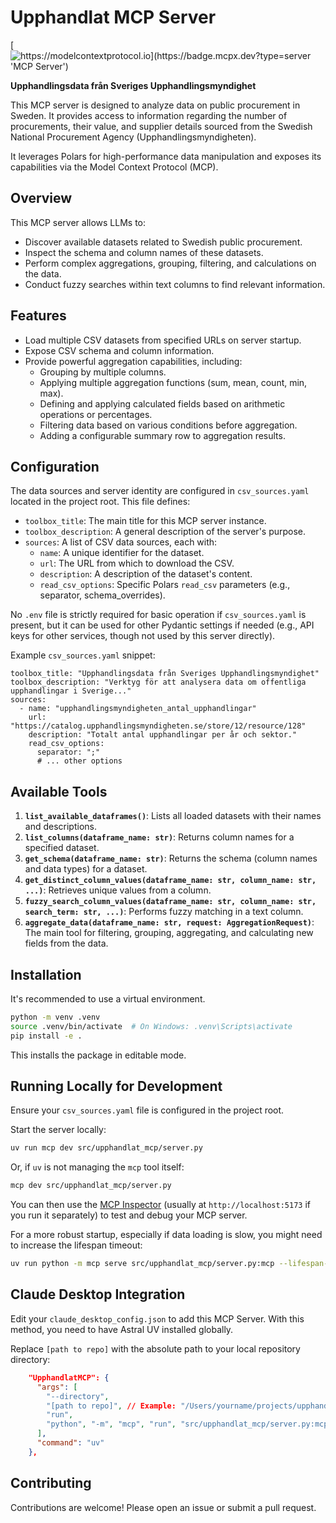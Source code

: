 # Upphandlat MCP Server

[![https://modelcontextprotocol.io](https://badge.mcpx.dev?type=server 'MCP Server')](https://modelcontextprotocol.io)

**Upphandlingsdata från Sveriges Upphandlingsmyndighet**

This MCP server is designed to analyze data on public procurement in Sweden. It provides access to information regarding the number of procurements, their value, and supplier details sourced from the Swedish National Procurement Agency (Upphandlingsmyndigheten).

It leverages Polars for high-performance data manipulation and exposes its capabilities via the Model Context Protocol (MCP).

## Overview

This MCP server allows LLMs to:
- Discover available datasets related to Swedish public procurement.
- Inspect the schema and column names of these datasets.
- Perform complex aggregations, grouping, filtering, and calculations on the data.
- Conduct fuzzy searches within text columns to find relevant information.

## Features
- Load multiple CSV datasets from specified URLs on server startup.
- Expose CSV schema and column information.
- Provide powerful aggregation capabilities, including:
    - Grouping by multiple columns.
    - Applying multiple aggregation functions (sum, mean, count, min, max).
    - Defining and applying calculated fields based on arithmetic operations or percentages.
    - Filtering data based on various conditions before aggregation.
    - Adding a configurable summary row to aggregation results.

## Configuration
The data sources and server identity are configured in `csv_sources.yaml` located in the project root. This file defines:
- `toolbox_title`: The main title for this MCP server instance.
- `toolbox_description`: A general description of the server's purpose.
- `sources`: A list of CSV data sources, each with:
    - `name`: A unique identifier for the dataset.
    - `url`: The URL from which to download the CSV.
    - `description`: A description of the dataset's content.
    - `read_csv_options`: Specific Polars `read_csv` parameters (e.g., separator, schema_overrides).

No `.env` file is strictly required for basic operation if `csv_sources.yaml` is present, but it can be used for other Pydantic settings if needed (e.g., API keys for other services, though not used by this server directly).

Example `csv_sources.yaml` snippet:
```
toolbox_title: "Upphandlingsdata från Sveriges Upphandlingsmyndighet"
toolbox_description: "Verktyg för att analysera data om offentliga upphandlingar i Sverige..."
sources:
  - name: "upphandlingsmyndigheten_antal_upphandlingar"
    url: "https://catalog.upphandlingsmyndigheten.se/store/12/resource/128"
    description: "Totalt antal upphandlingar per år och sektor."
    read_csv_options:
      separator: ";"
      # ... other options
```

## Available Tools
1.  **`list_available_dataframes()`**: Lists all loaded datasets with their names and descriptions.
2.  **`list_columns(dataframe_name: str)`**: Returns column names for a specified dataset.
3.  **`get_schema(dataframe_name: str)`**: Returns the schema (column names and data types) for a dataset.
4.  **`get_distinct_column_values(dataframe_name: str, column_name: str, ...)`**: Retrieves unique values from a column.
5.  **`fuzzy_search_column_values(dataframe_name: str, column_name: str, search_term: str, ...)`**: Performs fuzzy matching in a text column.
6.  **`aggregate_data(dataframe_name: str, request: AggregationRequest)`**: The main tool for filtering, grouping, aggregating, and calculating new fields from the data.

## Installation

It's recommended to use a virtual environment.

```bash
python -m venv .venv
source .venv/bin/activate  # On Windows: .venv\Scripts\activate
pip install -e .
```
This installs the package in editable mode.

## Running Locally for Development

Ensure your `csv_sources.yaml` file is configured in the project root.

Start the server locally:
```bash
uv run mcp dev src/upphandlat_mcp/server.py
```
Or, if `uv` is not managing the `mcp` tool itself:
```bash
mcp dev src/upphandlat_mcp/server.py
```

You can then use the [MCP Inspector](https://github.com/modelcontextprotocol/inspector) (usually at `http://localhost:5173` if you run it separately) to test and debug your MCP server.

For a more robust startup, especially if data loading is slow, you might need to increase the lifespan timeout:
```bash
uv run python -m mcp serve src/upphandlat_mcp/server.py:mcp --lifespan-timeout 120
```

## Claude Desktop Integration

Edit your `claude_desktop_config.json` to add this MCP Server. With this method, you need to have Astral UV installed globally.

Replace `[path to repo]` with the absolute path to your local repository directory:

```json
    "UpphandlatMCP": {
      "args": [
        "--directory",
        "[path to repo]", // Example: "/Users/yourname/projects/upphandlat-mcp"
        "run",
        "python", "-m", "mcp", "run", "src/upphandlat_mcp/server.py:mcp", "--transport", "stdio"
      ],
      "command": "uv"
    },
```

## Contributing
Contributions are welcome! Please open an issue or submit a pull request.
